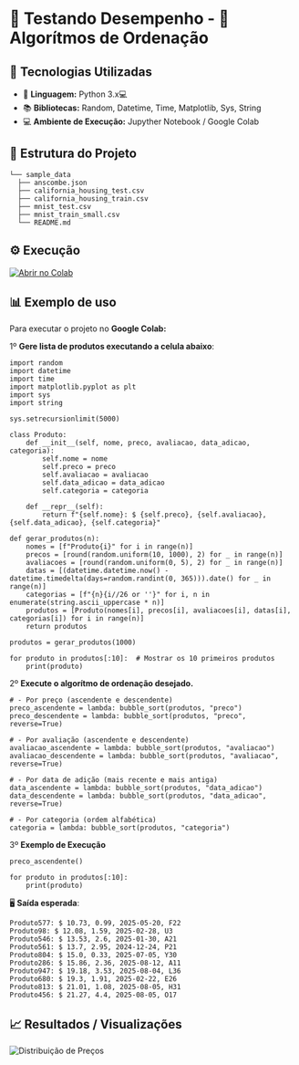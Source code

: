 # 🧪 Testando Desempenho - 🔢 Algorítmos de Ordenação 

## 🚀 Tecnologias Utilizadas
- 🐍 **Linguagem:** Python 3.x💻
- 📚 **Bibliotecas:** Random, Datetime, Time, Matplotlib, Sys, String
- 💻 **Ambiente de Execução:** Jupyther Notebook / Google Colab

## 📂 Estrutura do Projeto
```
└── sample_data 
  ├── anscombe.json 
  ├── california_housing_test.csv 
  ├── california_housing_train.csv 
  ├── mnist_test.csv 
  ├── mnist_train_small.csv 
  └── README.md
```

## ⚙️ Execução
[![Abrir no Colab](https://colab.research.google.com/assets/colab-badge.svg)](https://colab.research.google.com/github/Eduardo-Alg/nocoes_de_ordenacao/blob/main/A4__NO%C3%87%C3%95ES_DE_ORDENA%C3%87%C3%83O.ipynb)

## 📊 Exemplo de uso
Para executar o projeto no **Google Colab:**

1º **Gere lista de produtos executando a celula abaixo**:
```
import random
import datetime
import time
import matplotlib.pyplot as plt
import sys
import string

sys.setrecursionlimit(5000)

class Produto:
    def __init__(self, nome, preco, avaliacao, data_adicao, categoria):
        self.nome = nome
        self.preco = preco
        self.avaliacao = avaliacao
        self.data_adicao = data_adicao
        self.categoria = categoria

    def __repr__(self):
        return f"{self.nome}: $ {self.preco}, {self.avaliacao}, {self.data_adicao}, {self.categoria}"

def gerar_produtos(n):
    nomes = [f"Produto{i}" for i in range(n)]
    precos = [round(random.uniform(10, 1000), 2) for _ in range(n)]
    avaliacoes = [round(random.uniform(0, 5), 2) for _ in range(n)]
    datas = [(datetime.datetime.now() - datetime.timedelta(days=random.randint(0, 365))).date() for _ in range(n)]
    categorias = [f"{n}{i//26 or ''}" for i, n in enumerate(string.ascii_uppercase * n)]
    produtos = [Produto(nomes[i], precos[i], avaliacoes[i], datas[i], categorias[i]) for i in range(n)]
    return produtos

produtos = gerar_produtos(1000)

for produto in produtos[:10]:  # Mostrar os 10 primeiros produtos
    print(produto)

```
2º **Execute o algorítmo de ordenação desejado.**
```
# - Por preço (ascendente e descendente)
preco_ascendente = lambda: bubble_sort(produtos, "preco")
preco_descendente = lambda: bubble_sort(produtos, "preco", reverse=True)

# - Por avaliação (ascendente e descendente)
avaliacao_ascendente = lambda: bubble_sort(produtos, "avaliacao")
avaliacao_descendente = lambda: bubble_sort(produtos, "avaliacao", reverse=True)

# - Por data de adição (mais recente e mais antiga)
data_ascendente = lambda: bubble_sort(produtos, "data_adicao")
data_descendente = lambda: bubble_sort(produtos, "data_adicao", reverse=True)

# - Por categoria (ordem alfabética)
categoria = lambda: bubble_sort(produtos, "categoria")
```
3º **Exemplo de Execução**
```
preco_ascendente()

for produto in produtos[:10]:
    print(produto)
```

🖥️ **Saída esperada**:
```
Produto577: $ 10.73, 0.99, 2025-05-20, F22
Produto98: $ 12.08, 1.59, 2025-02-28, U3
Produto546: $ 13.53, 2.6, 2025-01-30, A21
Produto561: $ 13.7, 2.95, 2024-12-24, P21
Produto804: $ 15.0, 0.33, 2025-07-05, Y30
Produto286: $ 15.86, 2.36, 2025-08-12, A11
Produto947: $ 19.18, 3.53, 2025-08-04, L36
Produto680: $ 19.3, 1.91, 2025-02-22, E26
Produto813: $ 21.01, 1.08, 2025-08-05, H31
Produto456: $ 21.27, 4.4, 2025-08-05, O17
```

## 📈 Resultados / Visualizações

![Distribuição de Preços](<img width="986" height="548" alt="grafico_bubble_sort" src="https://github.com/user-attachments/assets/5d2540a7-3d3b-4581-a34e-1b2bca1b07ef" />
)
